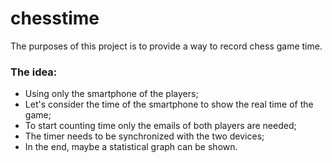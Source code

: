 # chesstime
The purposes of this project is to provide a way to record chess game time.
### The idea:
- Using only the smartphone of the players;
- Let's consider the time of the smartphone to show the real time of the game;
- To start counting time only the emails of both players are needed;
- The timer needs to be synchronized with the two devices;
- In the end, maybe a statistical graph can be shown.


